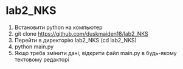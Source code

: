 # lab2_NKS
1. Встановити python на компьютер
2. git clone https://github.com/duskmaiden18/lab2_NKS
3. Перейти в директорію lab2_NKS (cd lab2_NKS)
5. python main.py
6. Якщо треба змінити дані, відкрити файл main.py в будь-якому тектовому редакторі
